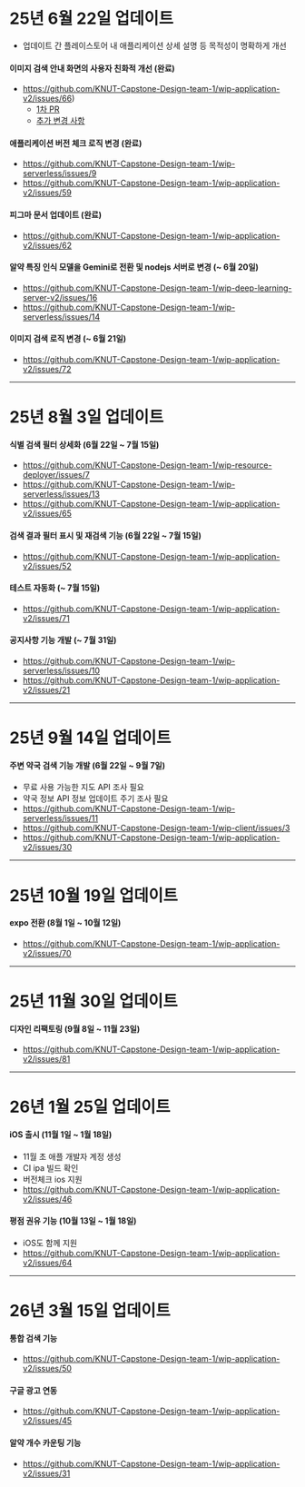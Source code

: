 # 25년 6월 22일 업데이트
- 업데이트 간 플레이스토어 내 애플리케이션 상세 설명 등 목적성이 명확하게 개선

#### 이미지 검색 안내 화면의 사용자 친화적 개선 (완료)
- https://github.com/KNUT-Capstone-Design-team-1/wip-application-v2/issues/66)
  - [1차 PR](https://github.com/KNUT-Capstone-Design-team-1/wip-application-v2/pull/73)
  - [추가 변경 사항](https://github.com/KNUT-Capstone-Design-team-1/wip-application-v2/issues/66#issuecomment-2897718795)

#### 애플리케이션 버전 체크 로직 변경 (완료)
- https://github.com/KNUT-Capstone-Design-team-1/wip-serverless/issues/9
- https://github.com/KNUT-Capstone-Design-team-1/wip-application-v2/issues/59

#### 피그마 문서 업데이트 (완료)
- https://github.com/KNUT-Capstone-Design-team-1/wip-application-v2/issues/62

#### 알약 특징 인식 모델을 Gemini로 전환 및 nodejs 서버로 변경 (~ 6월 20일)
- https://github.com/KNUT-Capstone-Design-team-1/wip-deep-learning-server-v2/issues/16
- https://github.com/KNUT-Capstone-Design-team-1/wip-serverless/issues/14

#### 이미지 검색 로직 변경 (~ 6월 21일)
- https://github.com/KNUT-Capstone-Design-team-1/wip-application-v2/issues/72

---
 
# 25년 8월 3일 업데이트

#### 식별 검색 필터 상세화 (6월 22일 ~ 7월 15일)
- https://github.com/KNUT-Capstone-Design-team-1/wip-resource-deployer/issues/7
- https://github.com/KNUT-Capstone-Design-team-1/wip-serverless/issues/13
- https://github.com/KNUT-Capstone-Design-team-1/wip-application-v2/issues/65

#### 검색 결과 필터 표시 및 재검색 기능 (6월 22일 ~ 7월 15일)
- https://github.com/KNUT-Capstone-Design-team-1/wip-application-v2/issues/52

#### 테스트 자동화 (~ 7월 15일)
- https://github.com/KNUT-Capstone-Design-team-1/wip-application-v2/issues/71

#### 공지사항 기능 개발 (~ 7월 31일)
- https://github.com/KNUT-Capstone-Design-team-1/wip-serverless/issues/10
- https://github.com/KNUT-Capstone-Design-team-1/wip-application-v2/issues/21

---

# 25년 9월 14일 업데이트

#### 주변 약국 검색 기능 개발 (6월 22일 ~ 9월 7일)
- 무료 사용 가능한 지도 API 조사 필요
- 약국 정보 API 정보 업데이트 주기 조사 필요
- https://github.com/KNUT-Capstone-Design-team-1/wip-serverless/issues/11
- https://github.com/KNUT-Capstone-Design-team-1/wip-client/issues/3
- https://github.com/KNUT-Capstone-Design-team-1/wip-application-v2/issues/30

---

# 25년 10월 19일 업데이트

#### expo 전환 (8월 1일 ~ 10월 12일)
- https://github.com/KNUT-Capstone-Design-team-1/wip-application-v2/issues/70

---

# 25년 11월 30일 업데이트

#### 디자인 리팩토링 (9월 8일 ~ 11월 23일)
- https://github.com/KNUT-Capstone-Design-team-1/wip-application-v2/issues/81

---

# 26년 1월 25일 업데이트

#### iOS 출시 (11월 1일 ~ 1월 18일)
- 11월 초 애플 개발자 계정 생성
- CI ipa 빌드 확인
- 버전체크 ios 지원
- https://github.com/KNUT-Capstone-Design-team-1/wip-application-v2/issues/46

#### 평점 권유 기능 (10월 13일 ~ 1월 18일)
- iOS도 함께 지원
- https://github.com/KNUT-Capstone-Design-team-1/wip-application-v2/issues/64

---

# 26년 3월 15일 업데이트

#### 통합 검색 기능
- https://github.com/KNUT-Capstone-Design-team-1/wip-application-v2/issues/50

#### 구글 광고 연동
- https://github.com/KNUT-Capstone-Design-team-1/wip-application-v2/issues/45

#### 알약 개수 카운팅 기능
- https://github.com/KNUT-Capstone-Design-team-1/wip-application-v2/issues/31

